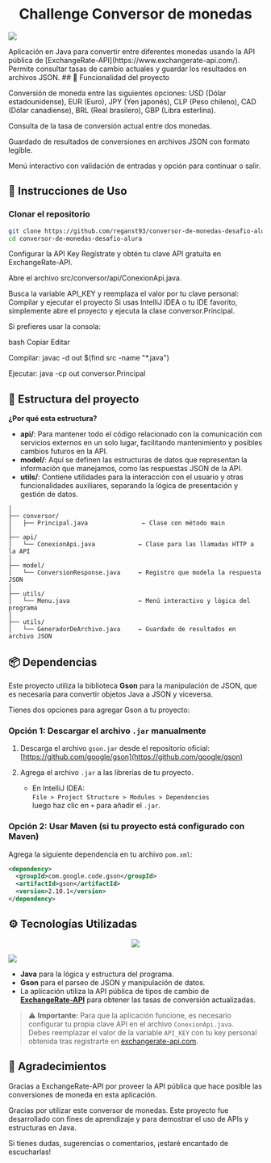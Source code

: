 <h1 align="center">Challenge Conversor de monedas</h1>

<p align="left">
   <img src="https://img.shields.io/badge/STATUS-%20TERMINADO-green">
</p>
Aplicación en Java para convertir entre diferentes monedas usando la API pública de [ExchangeRate-API](https://www.exchangerate-api.com/). Permite consultar tasas de cambio actuales y guardar los resultados en archivos JSON.
## 🔨 Funcionalidad del proyecto

Conversión de moneda entre las siguientes opciones:
USD (Dólar estadounidense), EUR (Euro), JPY (Yen japonés), CLP (Peso chileno), CAD (Dólar canadiense), BRL (Real brasilero), GBP (Libra esterlina).

Consulta de la tasa de conversión actual entre dos monedas.

Guardado de resultados de conversiones en archivos JSON con formato legible.

Menú interactivo con validación de entradas y opción para continuar o salir.

## 🚀 Instrucciones de Uso
### Clonar el repositorio

```bash
git clone https://github.com/reganst93/conversor-de-monedas-desafio-alura.git
cd conversor-de-monedas-desafio-alura
```
Configurar la API Key
Regístrate y obtén tu clave API gratuita en ExchangeRate-API.

Abre el archivo src/conversor/api/ConexionApi.java.

Busca la variable API_KEY y reemplaza el valor por tu clave personal:
Compilar y ejecutar el proyecto
Si usas IntelliJ IDEA o tu IDE favorito, simplemente abre el proyecto y ejecuta la clase conversor.Principal.

Si prefieres usar la consola:

bash
Copiar
Editar

Compilar: 
javac -d out $(find src -name "*.java")

Ejecutar: 
java -cp out conversor.Principal


## 📁 Estructura del proyecto
**¿Por qué esta estructura?**
- **api/**: Para mantener todo el código relacionado con la comunicación con servicios externos en un solo lugar, facilitando mantenimiento y posibles cambios futuros en la API.
- **model/**: Aquí se definen las estructuras de datos que representan la información que manejamos, como las respuestas JSON de la API.
- **utils/**: Contiene utilidades para la interacción con el usuario y otras funcionalidades auxiliares, separando la lógica de presentación y gestión de datos.

```src/
│
├── conversor/
│   ├── Principal.java               ← Clase con método main
│
├── api/
│   └── ConexionApi.java            ← Clase para las llamadas HTTP a la API
│
├── model/
│   └── ConversionResponse.java     ← Registro que modela la respuesta JSON
│
├── utils/
│   └── Menu.java                   ← Menú interactivo y lógica del programa
│
├── utils/
│   └── GeneradorDeArchivo.java     ← Guardado de resultados en archivo JSON
```
## 📦 Dependencias

Este proyecto utiliza la biblioteca **Gson** para la manipulación de JSON, que es necesaria para convertir objetos Java a JSON y viceversa.

Tienes dos opciones para agregar Gson a tu proyecto:

### Opción 1: Descargar el archivo `.jar` manualmente

1. Descarga el archivo `gson.jar` desde el repositorio oficial:  
   [https://github.com/google/gson](https://github.com/google/gson)

2. Agrega el archivo `.jar` a las librerías de tu proyecto.
    - En IntelliJ IDEA:  
      `File > Project Structure > Modules > Dependencies`  
      luego haz clic en `+` para añadir el `.jar`.

### Opción 2: Usar Maven (si tu proyecto está configurado con Maven)

Agrega la siguiente dependencia en tu archivo `pom.xml`:

```xml
<dependency>
  <groupId>com.google.code.gson</groupId>
  <artifactId>gson</artifactId>
  <version>2.10.1</version>
</dependency>
```
## ⚙️ Tecnologías Utilizadas

<p align="center"> 
  <a href="https://skillicons.dev"> 
    <img src="https://skillicons.dev/icons?i=java,git" /> 
  </a> 
</p>

<img src="https://img.shields.io/badge/IDE-IntelliJ%20IDEA-blue?logo=intellij-idea&logoColor=white" />

- **Java** para la lógica y estructura del programa.
- **Gson** para el parseo de JSON y manipulación de datos.
- La aplicación utiliza la API pública de tipos de cambio de **[ExchangeRate-API](https://www.exchangerate-api.com/)** para obtener las tasas de conversión actualizadas.

> ⚠️ **Importante:** Para que la aplicación funcione, es necesario configurar tu propia clave API en el archivo `ConexionApi.java`.  
> Debes reemplazar el valor de la variable `API_KEY` con tu key personal obtenida tras registrarte en [exchangerate-api.com](https://www.exchangerate-api.com/).

## 🙏 Agradecimientos

Gracias a ExchangeRate-API por proveer la API pública que hace posible las conversiones de moneda en esta aplicación.

Gracias por utilizar este conversor de monedas. Este proyecto fue desarrollado con fines de aprendizaje y para demostrar el uso de APIs y estructuras en Java.

Si tienes dudas, sugerencias o comentarios, ¡estaré encantado de escucharlas!